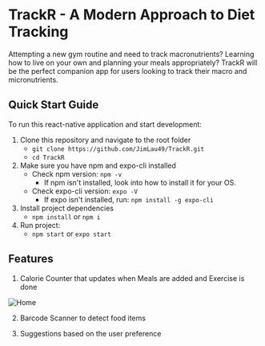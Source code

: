 # TrackR - A Modern Approach to Diet Tracking

Attempting a new gym routine and need to track macronutrients? Learning how to live on your own and planning your meals appropriately? TrackR will be the perfect companion app for users looking to track their macro and micronutrients.


## Quick Start Guide

To run this react-native application and start development:

1. Clone this repository and navigate to the root folder
   - `git clone https://github.com/JimLau49/TrackR.git`
   - `cd TrackR`
2. Make sure you have npm and expo-cli installed
   - Check npm version: `npm -v`
     - If npm isn't installed, look into how to install it for your OS.
   - Check expo-cli version: `expo -V`
     - If expo isn't installed, run: `npm install -g expo-cli`
3. Install project dependencies
   - `npm install` or `npm i`
4. Run project:
   - `npm start` or `expo start`
	 
## Features 

1. Calorie Counter that updates when Meals are added and Exercise is done
	
![Home](https://imgur.com/WO4gkIh)	

2. Barcode Scanner to detect food items

3. Suggestions based on the user preference 


